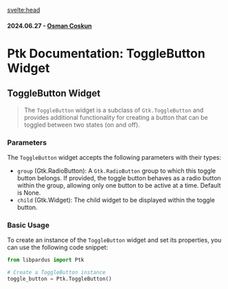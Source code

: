 <svelte:head>

<title>Ptk Documentation: ToggleButton Widget</title>
<meta name="description" content="Explore the ToggleButton widget in Ptk, a subclass of Gtk.ToggleButton with functionality for creating a button that can be toggled between two states (on and off). Learn its parameters and basic usage with code snippets.">
<meta property="og:title" content="Ptk Documentation: ToggleButton Widget">
<meta property="og:description" content="Explore the ToggleButton widget in Ptk, a subclass of Gtk.ToggleButton with functionality for creating a button that can be toggled between two states (on and off). Learn its parameters and basic usage with code snippets.">
<meta property="og:type" content="article">
<meta property="og:url" content="https://pardus.github.io/wiki/libpardus/toggleButton">
<meta property="og:image" content="https://raw.githubusercontent.com/pardus/pardus.github.io/main/src/lib/assets/logo.svg">
<meta property="og:image:alt" content="Pardus Logo">
<meta name="twitter:card" content="summary_large_image">
<meta name="twitter:title" content="Ptk Documentation: ToggleButton Widget">
<meta name="twitter:description" content="Explore the ToggleButton widget in Ptk, a subclass of Gtk.ToggleButton with functionality for creating a button that can be toggled between two states (on and off). Learn its parameters and basic usage with code snippets.">
<meta name="twitter:image" content="https://raw.githubusercontent.com/pardus/pardus.github.io/main/src/lib/assets/logo.svg">
</svelte:head>

#### 2024.06.27 - [Osman Coskun](https://github.com/osmancoskun)

# Ptk Documentation: ToggleButton Widget

## ToggleButton Widget

> The `ToggleButton` widget is a subclass of `Gtk.ToggleButton` and provides additional functionality for creating a button that can be toggled between two states (on and off).

### Parameters

The `ToggleButton` widget accepts the following parameters with their types:

- `group` (Gtk.RadioButton): A `Gtk.RadioButton` group to which this toggle button belongs. If provided, the toggle button behaves as a radio button within the group, allowing only one button to be active at a time. Default is None.
- `child` (Gtk.Widget): The child widget to be displayed within the toggle button.

### Basic Usage

To create an instance of the `ToggleButton` widget and set its properties, you can use the following code snippet:

```python
from libpardus import Ptk

# Create a ToggleButton instance
toggle_button = Ptk.ToggleButton()
```

